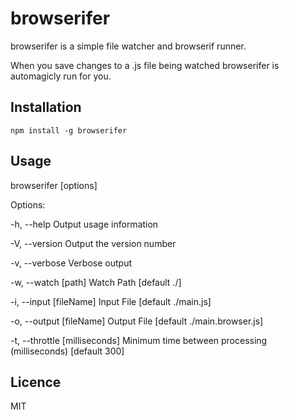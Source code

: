 browserifer
==========

browserifer is a simple file watcher and browserif runner.

When you save changes to a .js file being watched browserifer is automagicly run for you.

Installation
------------

	npm install -g browserifer
	
	
Usage
-----

browserifer [options]

Options:

  -h, --help               Output usage information
  
  -V, --version            Output the version number
  
  -v, --verbose            Verbose output
  
  -w, --watch [path]       Watch Path [default ./]
  
  -i, --input [fileName]   Input File [default ./main.js]
  
  -o, --output [fileName]  Output File [default ./main.browser.js]
  
  -t, --throttle [milliseconds]  Minimum time between processing (milliseconds) [default 300]
  
  
  
Licence
-------

MIT
